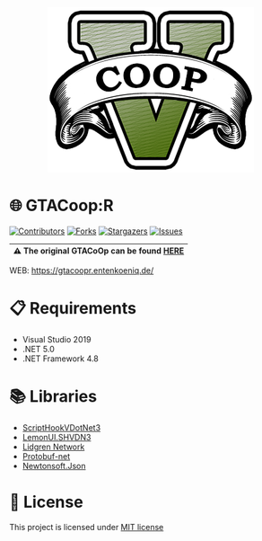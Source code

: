 <p align="center">
  <img src="Images/LOGO.png?raw=true" alt="GTACoop:R Image"/>
</p>

# 🌐 GTACoop:R
[![Contributors][contributors-shield]][contributors-url]
[![Forks][forks-shield]][forks-url]
[![Stargazers][stars-shield]][stars-url]
[![Issues][issues-shield]][issues-url]

| ⚠️ The original GTACoOp can be found [HERE](https://gtacoop.com/) |
| --- |

WEB: https://gtacoopr.entenkoeniq.de/

# 📋 Requirements
- Visual Studio 2019
- .NET 5.0
- .NET Framework 4.8

# 📚 Libraries
- [ScriptHookVDotNet3](https://github.com/crosire/scripthookvdotnet/tree/0333095099a20a266c4f17dc52d21c608d1082de)
- [LemonUI.SHVDN3](https://github.com/justalemon/LemonUI/tree/a29f73120fc4f473cdfd14104aaef77f1a1b76e5)
- [Lidgren Network](https://github.com/lidgren/lidgren-network-gen3/tree/f99b006d9af8a9a230ba7c5ce0320fc727ebae0c)
- [Protobuf-net](https://www.nuget.org/packages/protobuf-net/2.4.6)
- [Newtonsoft.Json](https://www.nuget.org/packages/Newtonsoft.Json/13.0.1)

# 📝 License
This project is licensed under [MIT license](https://github.com/GTACoop-R/GTACoop-R/blob/main/LICENSE)

[contributors-shield]: https://img.shields.io/github/contributors/GTACoop-R/GTACoop-R.svg?style=for-the-badge
[contributors-url]: https://github.com/GTACoop-R/GTACoop-R/graphs/contributors
[forks-shield]: https://img.shields.io/github/forks/GTACoop-R/GTACoop-R.svg?style=for-the-badge
[forks-url]: https://github.com/GTACoop-R/GTACoop-R/network/members
[stars-shield]: https://img.shields.io/github/stars/GTACoop-R/GTACoop-R.svg?style=for-the-badge
[stars-url]: https://github.com/GTACoop-R/GTACoop-R/stargazers
[issues-shield]: https://img.shields.io/github/issues/GTACoop-R/GTACoop-R.svg?style=for-the-badge
[issues-url]: https://github.com/GTACoop-R/GTACoop-R/issues
